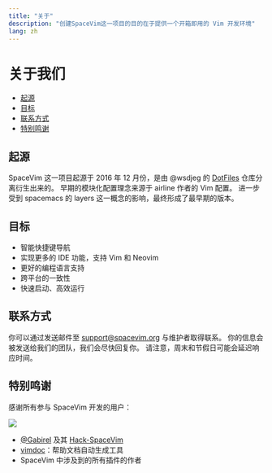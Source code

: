 ```yaml
---
title: "关于"
description: "创建SpaceVim这一项目的目的在于提供一个开箱即用的 Vim 开发环境"
lang: zh
---
```


# 关于我们

<!-- vim-markdown-toc GFM -->

- [起源](#起源)
- [目标](#目标)
- [联系方式](#联系方式)
- [特别鸣谢](#特别鸣谢)

<!-- vim-markdown-toc -->

## 起源

SpaceVim 这一项目起源于 2016 年 12 月份，是由 @wsdjeg 的 [DotFiles](https://github.com/wsdjeg/DotFiles) 仓库分离衍生出来的。
早期的模块化配置理念来源于 airline 作者的 Vim 配置。
进一步受到 spacemacs 的 layers 这一概念的影响，最终形成了最早期的版本。

## 目标

- 智能快捷键导航
- 实现更多的 IDE 功能，支持 Vim 和 Neovim
- 更好的编程语言支持
- 跨平台的一致性
- 快速启动、高效运行

## 联系方式

你可以通过发送邮件至 [support@spacevim.org](mailto:support@spacevim.org) 与维护者取得联系。
你的信息会被发送给我们的团队，我们会尽快回复你。
请注意，周末和节假日可能会延迟响应时间。

## 特别鸣谢

感谢所有参与 SpaceVim 开发的用户：

<a href="https://github.com/SpaceVim/SpaceVim/graphs/contributors"><img src="https://opencollective.com/spacevim/contributors.svg?width=890&button=false" /></a>

- [@Gabirel](https://github.com/Gabirel) 及其 [Hack-SpaceVim](https://github.com/Gabirel/Hack-SpaceVim)
- [vimdoc](https://github.com/google/vimdoc)：帮助文档自动生成工具
- SpaceVim 中涉及到的所有插件的作者
